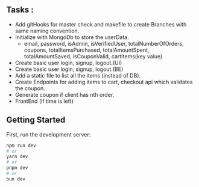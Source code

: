 ## Tasks :

- Add gitHooks for master check and makefile to create Branches with same naming convention.
- Initialize with MongoDb to store the userData.
  - email, password, isAdmin, isVerifiedUser, totalNumberOfOrders, coupons, totalItemsPurchased, totalAmountSpent, totalAmountSaved, isCouponValid, cartItems(key value)
- Create basic user login, signup, logout.(UI)
- Create basic user login, signup, logout.(BE)
- Add a static file to list all the items (instead of DB).
- Create Endpoints for adding items to cart, checkout api which validates the coupon.
- Generate coupon if client has nth order.
- FrontEnd (if time is left)

## Getting Started

First, run the development server:

```bash
npm run dev
# or
yarn dev
# or
pnpm dev
# or
bun dev
```
